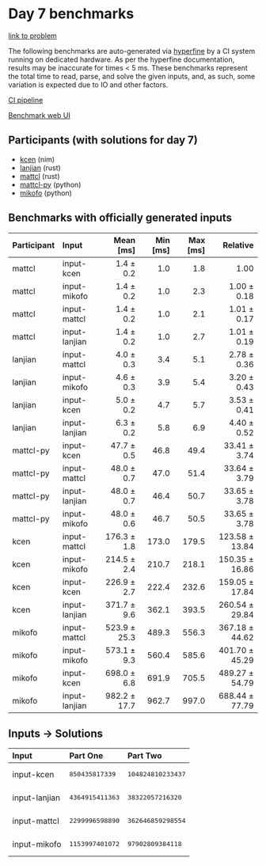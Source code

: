 # Day 7 benchmarks

[link to problem](https://adventofcode.com/2024/day/7)

The following benchmarks are auto-generated via
[hyperfine](https://github.com/sharkdp/hyperfine) by a CI system running on
dedicated hardware. As per the hyperfine documentation, results may be
inaccurate for times < 5 ms. These benchmarks represent the total time to read,
parse, and solve the given inputs, and, as such, some variation is expected due
to IO and other factors.

[CI pipeline](http://ci.papercode.net:8080/teams/main/pipelines/aoc2024)

[Benchmark web UI](https://aoc.ancalagon.black)


## Participants (with solutions for day 7)

- [kcen](https://github.com/kcen/aoc2024) (nim)
- [lanjian](https://github.com/lanjian/aoc-2024) (rust)
- [mattcl](https://github.com/mattcl/aoc2024) (rust)
- [mattcl-py](https://github.com/mattcl/aoc2024-py) (python)
- [mikofo](https://github.com/mikofo/aoc2024) (python)


## Benchmarks with officially generated inputs

| Participant | Input | Mean [ms] | Min [ms] | Max [ms] | Relative |
|:---|:---|---:|---:|---:|---:|
| mattcl | input-kcen | 1.4 ± 0.2 | 1.0 | 1.8 | 1.00 |
| mattcl | input-mikofo | 1.4 ± 0.2 | 1.0 | 2.3 | 1.00 ± 0.18 |
| mattcl | input-mattcl | 1.4 ± 0.2 | 1.0 | 2.1 | 1.01 ± 0.17 |
| mattcl | input-lanjian | 1.4 ± 0.2 | 1.0 | 2.7 | 1.01 ± 0.19 |
| lanjian | input-mattcl | 4.0 ± 0.3 | 3.4 | 5.1 | 2.78 ± 0.36 |
| lanjian | input-mikofo | 4.6 ± 0.3 | 3.9 | 5.4 | 3.20 ± 0.43 |
| lanjian | input-kcen | 5.0 ± 0.2 | 4.7 | 5.7 | 3.53 ± 0.41 |
| lanjian | input-lanjian | 6.3 ± 0.2 | 5.8 | 6.9 | 4.40 ± 0.52 |
| mattcl-py | input-kcen | 47.7 ± 0.5 | 46.8 | 49.4 | 33.41 ± 3.74 |
| mattcl-py | input-mattcl | 48.0 ± 0.7 | 47.0 | 51.4 | 33.64 ± 3.79 |
| mattcl-py | input-lanjian | 48.0 ± 0.7 | 46.4 | 50.7 | 33.65 ± 3.78 |
| mattcl-py | input-mikofo | 48.0 ± 0.6 | 46.7 | 50.5 | 33.65 ± 3.78 |
| kcen | input-mattcl | 176.3 ± 1.8 | 173.0 | 179.5 | 123.58 ± 13.84 |
| kcen | input-mikofo | 214.5 ± 2.4 | 210.7 | 218.1 | 150.35 ± 16.86 |
| kcen | input-kcen | 226.9 ± 2.7 | 222.4 | 232.6 | 159.05 ± 17.84 |
| kcen | input-lanjian | 371.7 ± 9.6 | 362.1 | 393.5 | 260.54 ± 29.84 |
| mikofo | input-mattcl | 523.9 ± 25.3 | 489.3 | 556.3 | 367.18 ± 44.62 |
| mikofo | input-mikofo | 573.1 ± 9.3 | 560.4 | 585.6 | 401.70 ± 45.29 |
| mikofo | input-kcen | 698.0 ± 6.8 | 691.9 | 705.5 | 489.27 ± 54.79 |
| mikofo | input-lanjian | 982.2 ± 17.7 | 962.7 | 997.0 | 688.44 ± 77.79 |


## Inputs -> Solutions

| Input | Part One | Part Two |
|:---|:---|:---|
|input-kcen|<pre>850435817339</pre>|<pre>104824810233437</pre>|
|input-lanjian|<pre>4364915411363</pre>|<pre>38322057216320</pre>|
|input-mattcl|<pre>2299996598890</pre>|<pre>362646859298554</pre>|
|input-mikofo|<pre>1153997401072</pre>|<pre>97902809384118</pre>|